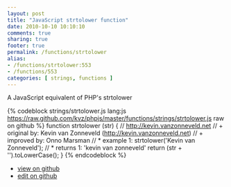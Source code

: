 ```yaml
---
layout: post
title: "JavaScript strtolower function"
date: 2010-10-10 10:10:10
comments: true
sharing: true
footer: true
permalink: /functions/strtolower
alias:
- /functions/strtolower:553
- /functions/553
categories: [ strings, functions ]
---
```

A JavaScript equivalent of PHP's strtolower
<!-- more -->
{% codeblock strings/strtolower.js lang:js https://raw.github.com/kvz/phpjs/master/functions/strings/strtolower.js raw on github %}
function strtolower (str) {
    // http://kevin.vanzonneveld.net
    // +   original by: Kevin van Zonneveld (http://kevin.vanzonneveld.net)
    // +   improved by: Onno Marsman
    // *     example 1: strtolower('Kevin van Zonneveld');
    // *     returns 1: 'kevin van zonneveld'
    return (str + '').toLowerCase();
}
{% endcodeblock %}
<ul>
 <li><a href="https://github.com/kvz/phpjs/blob/master/functions/strings/strtolower.js">view on github</a></li>
 <li><a href="https://github.com/kvz/phpjs/edit/master/functions/strings/strtolower.js">edit on github</a></li>
</ul>
